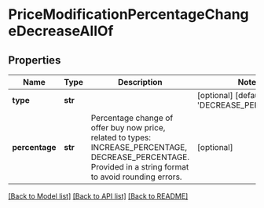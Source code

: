 # PriceModificationPercentageChangeDecreaseAllOf

## Properties
Name | Type | Description | Notes
------------ | ------------- | ------------- | -------------
**type** | **str** |  | [optional] [default to 'DECREASE_PERCENTAGE']
**percentage** | **str** | Percentage change of offer buy now price, related to types: INCREASE_PERCENTAGE, DECREASE_PERCENTAGE. Provided in a string format to avoid rounding errors. | [optional] 

[[Back to Model list]](../README.md#documentation-for-models) [[Back to API list]](../README.md#documentation-for-api-endpoints) [[Back to README]](../README.md)


